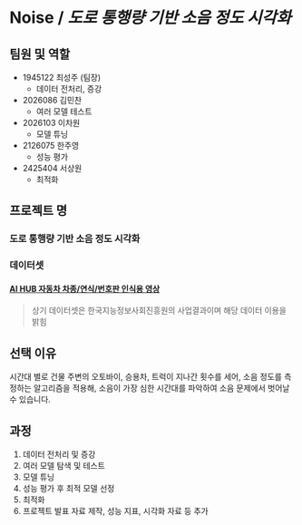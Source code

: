 # Noise / *도로 통행량 기반 소음 정도 시각화*

## 팀원 및 역할

- 1945122 최성주 (팀장)
  - 데이터 전처리, 증강
- 2026086 김민찬
  - 여러 모델 테스트
- 2026103 이차원
  - 모델 튜닝
- 2126075 한주영
  - 성능 평가
- 2425404 서상원
  - 최적화

## 프로젝트 명

### 도로 통행량 기반 소음 정도 시각화

### 데이터셋

#### [AI HUB 자동차 차종/연식/번호판 인식용 영상](https://aihub.or.kr/aihubdata/data/view.do?currMenu=115&topMenu=100&aihubDataSe=realm&dataSetSn=172)

> 상기 데이터셋은 한국지능정보사회진흥원의 사업결과이며
> 해당 데이터 이용을 밝힘

## 선택 이유

시간대 별로 건물 주변의 오토바이, 승용차, 트럭이 지나간 횟수를 세어, 소음 정도를 측정하는 알고리즘을 적용해, 소음이 가장 심한 시간대를 파악하여 소음 문제에서 벗어날 수 있습니다.

## 과정

1. 데이터 전처리 및 증강
2. 여러 모델 탐색 및 테스트
3. 모델 튜닝
4. 성능 평가 후 최적 모델 선정
5. 최적화
6. 프로젝트 발표 자료 제작, 성능 지표, 시각화 자료 등 추가

